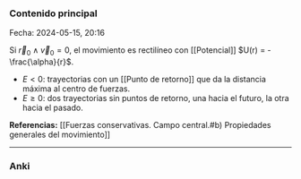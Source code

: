 ### Contenido principal

Fecha: 2024-05-15, 20:16

Si $\vec{r}_0 \wedge \vec{v}_0 = 0$, el movimiento es rectilíneo con [[Potencial]] $U(r) = -\frac{\alpha}{r}$.

- $E < 0$: trayectorias con un [[Punto de retorno]] que da la distancia máxima al centro de fuerzas.
- $E \geq 0$: dos trayectorias sin puntos de retorno, una hacia el futuro, la otra hacia el pasado.

**Referencias:** [[Fuerzas conservativas. Campo central.#b) Propiedades generales del movimiento]]

---
### Anki
